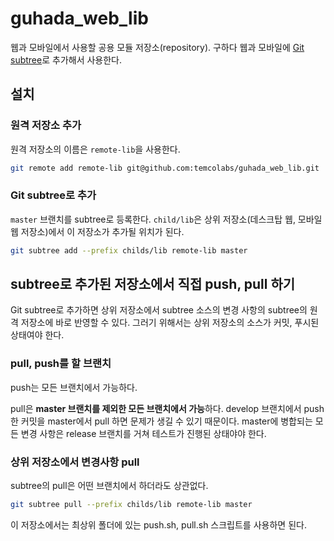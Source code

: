 # guhada_web_lib

웹과 모바일에서 사용할 공용 모듈 저장소(repository). 구하다 웹과 모바일에 [Git subtree](https://www.atlassian.com/git/tutorials/git-subtree)로 추가해서 사용한다.

## 설치

### 원격 저장소 추가

원격 저장소의 이름은 `remote-lib`을 사용한다.

```bash
git remote add remote-lib git@github.com:temcolabs/guhada_web_lib.git
```

### Git subtree로 추가

`master` 브랜치를 subtree로 등록한다. `child/lib`은 상위 저장소(데스크탑 웹, 모바일 웹 저장소)에서 이 저장소가 추가될 위치가 된다.

```bash
git subtree add --prefix childs/lib remote-lib master
```

## subtree로 추가된 저장소에서 직접 push, pull 하기

Git subtree로 추가하면 상위 저장소에서 subtree 소스의 변경 사항의 subtree의 원격 저장소에 바로 반영할 수 있다. 그러기 위해서는 상위 저장소의 소스가 커밋, 푸시된 상태여야 한다.

### pull, push를 할 브랜치

push는 모든 브랜치에서 가능하다.

pull은 **master 브랜치를 제외한 모든 브랜치에서 가능**하다. develop 브랜치에서 push한 커밋을 master에서 pull 하면 문제가 생길 수 있기 때문이다. master에 병합되는 모든 변경 사항은 release 브랜치를 거쳐 테스트가 진행된 상태야야 한다.

### 상위 저장소에서 변경사항 pull

subtree의 pull은 어떤 브랜치에서 하더라도 상관없다.

```bash
git subtree pull --prefix childs/lib remote-lib master
```

이 저장소에서는 최상위 폴더에 있는 push.sh, pull.sh 스크립트를 사용하면 된다.
